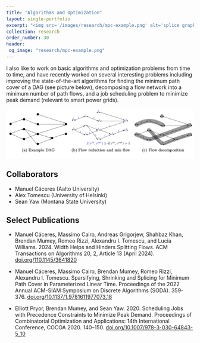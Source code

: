 ```yaml
---
title: "Algorithms and Optimization"
layout: single-portfolio
excerpt: "<img src='/images/research/mpc-example.png' alt='splice graph'>"
collection: research
order_number: 30
header: 
 og_image: "research/mpc-example.png"
---
```


I also like to work on basic algorithms and optimization problems from time to time, and have recently worked on several interesting problems including improving the state-of-the-art algorithms for finding the minimum path cover of a DAG (see picture below), decomposing a flow network into a minimum number of path flows, and a job scheduling problem to minimize peak demand (relevant to smart power grids).


<img src="/images/research/mpc-example.png" style="display: block; margin: auto;" />


## Collaborators

- Manuel Cáceres (Aalto University)
- Alex Tomescu (University of Helsinki)
- Sean Yaw (Montana State University)


## Select Publications

- Manuel Cáceres, Massimo Cairo, Andreas Grigorjew, Shahbaz Khan, Brendan Mumey, Romeo Rizzi, Alexandru I. Tomescu, and Lucia Williams. 2024. Width Helps and Hinders Splitting Flows. ACM Transactions on Algorithms 20, 2, Article 13 (April 2024). 
[doi.org/110.1145/3641820](http://doi.org/10.1145/3641820)

- Manuel Cáceres, Massimo Cairo, Brendan Mumey, Romeo Rizzi, Alexandru I. Tomescu.
Sparsifying, Shrinking and Splicing for Minimum Path Cover in Parameterized Linear Time.
Proceedings of the 2022 Annual ACM-SIAM Symposium on Discrete Algorithms (SODA). 359-376.
[doi.org/10.1137/1.9781611977073.18](http://doi.org/10.1137/1.9781611977073.18)

- Elliott Pryor, Brendan Mumey, and Sean Yaw. 2020. Scheduling Jobs with Precedence Constraints to Minimize Peak Demand. Proceedings of Combinatorial Optimization and Applications: 14th International Conference, COCOA 2020. 140–150. 
[doi.org/10.1007/978-3-030-64843-5_10](http://doi.org/10.1007/978-3-030-64843-5_10)





